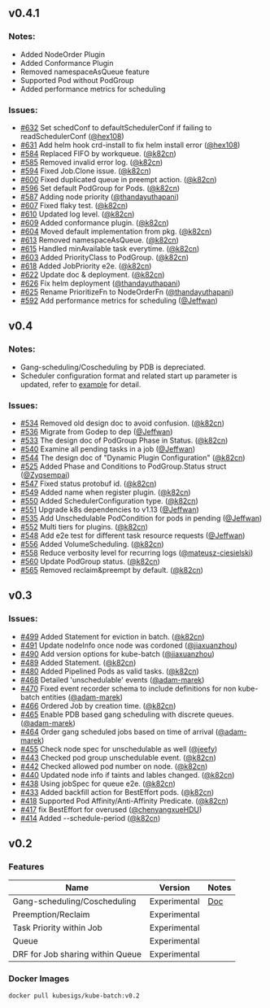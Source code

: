 ## v0.4.1

### Notes:

  * Added NodeOrder Plugin
  * Added Conformance Plugin
  * Removed namespaceAsQueue feature
  * Supported Pod without PodGroup
  * Added performance metrics for scheduling
  
### Issues:

  * [#632](https://github.com/kubernetes-sigs/kube-batch/pull/632) Set schedConf to defaultSchedulerConf if failing to readSchedulerConf ([@hex108](https://github.com/hex108))
  * [#631](https://github.com/kubernetes-sigs/kube-batch/pull/631) Add helm hook crd-install to fix helm install error ([@hex108](https://github.com/hex108))
  * [#584](https://github.com/kubernetes-sigs/kube-batch/pull/584) Replaced FIFO by workqueue. ([@k82cn](https://github.com/k82cn))
  * [#585](https://github.com/kubernetes-sigs/kube-batch/pull/585) Removed invalid error log. ([@k82cn](https://github.com/k82cn))
  * [#594](https://github.com/kubernetes-sigs/kube-batch/pull/594) Fixed Job.Clone issue. ([@k82cn](https://github.com/k82cn))
  * [#600](https://github.com/kubernetes-sigs/kube-batch/pull/600) Fixed duplicated queue in preempt action. ([@k82cn](https://github.com/k82cn))
  * [#596](https://github.com/kubernetes-sigs/kube-batch/pull/596) Set default PodGroup for Pods. ([@k82cn](https://github.com/k82cn))
  * [#587](https://github.com/kubernetes-sigs/kube-batch/pull/587) Adding node priority ([@thandayuthapani](https://github.com/thandayuthapani))
  * [#607](https://github.com/kubernetes-sigs/kube-batch/pull/607) Fixed flaky test. ([@k82cn](https://github.com/k82cn))
  * [#610](https://github.com/kubernetes-sigs/kube-batch/pull/610) Updated log level. ([@k82cn](https://github.com/k82cn))
  * [#609](https://github.com/kubernetes-sigs/kube-batch/pull/609) Added conformance plugin. ([@k82cn](https://github.com/k82cn))
  * [#604](https://github.com/kubernetes-sigs/kube-batch/pull/604) Moved default implementation from pkg. ([@k82cn](https://github.com/k82cn))
  * [#613](https://github.com/kubernetes-sigs/kube-batch/pull/613) Removed namespaceAsQueue. ([@k82cn](https://github.com/k82cn))
  * [#615](https://github.com/kubernetes-sigs/kube-batch/pull/615) Handled minAvailable task everytime. ([@k82cn](https://github.com/k82cn))
  * [#603](https://github.com/kubernetes-sigs/kube-batch/pull/603) Added PriorityClass to PodGroup. ([@k82cn](https://github.com/k82cn))
  * [#618](https://github.com/kubernetes-sigs/kube-batch/pull/618) Added JobPriority e2e. ([@k82cn](https://github.com/k82cn))
  * [#622](https://github.com/kubernetes-sigs/kube-batch/pull/622) Update doc & deployment. ([@k82cn](https://github.com/k82cn))
  * [#626](https://github.com/kubernetes-sigs/kube-batch/pull/626) Fix helm deployment ([@thandayuthapani](https://github.com/thandayuthapani))
  * [#625](https://github.com/kubernetes-sigs/kube-batch/pull/625) Rename PrioritizeFn to NodeOrderFn ([@thandayuthapani](https://github.com/thandayuthapani))
  * [#592](https://github.com/kubernetes-sigs/kube-batch/pull/592) Add performance metrics for scheduling ([@Jeffwan](https://github.com/Jeffwan))

## v0.4

### Notes:

  * Gang-scheduling/Coscheduling by PDB is depreciated.
  * Scheduler configuration format and related start up parameter is updated, refer to [example](https://github.com/kubernetes-sigs/kube-batch/blob/release-0.4/example/kube-batch-conf.yaml) for detail.

### Issues:

  * [#534](https://github.com/kubernetes-sigs/kube-batch/pull/534) Removed old design doc to avoid confusion. ([@k82cn](https://github.com/k82cn))
  * [#536](https://github.com/kubernetes-sigs/kube-batch/pull/536) Migrate from Godep to dep ([@Jeffwan](https://github.com/Jeffwan))
  * [#533](https://github.com/kubernetes-sigs/kube-batch/pull/533) The design doc of PodGroup Phase in Status. ([@k82cn](https://github.com/k82cn))
  * [#540](https://github.com/kubernetes-sigs/kube-batch/pull/540) Examine all pending tasks in a job ([@Jeffwan](https://github.com/Jeffwan))
  * [#544](https://github.com/kubernetes-sigs/kube-batch/pull/544) The design doc of "Dynamic Plugin Configuration" ([@k82cn](https://github.com/k82cn))
  * [#525](https://github.com/kubernetes-sigs/kube-batch/pull/525) Added Phase and Conditions to PodGroup.Status struct ([@Zyqsempai](https://github.com/Zyqsempai))
  * [#547](https://github.com/kubernetes-sigs/kube-batch/pull/547) Fixed status protobuf id. ([@k82cn](https://github.com/k82cn))
  * [#549](https://github.com/kubernetes-sigs/kube-batch/pull/549) Added name when register plugin. ([@k82cn](https://github.com/k82cn))
  * [#550](https://github.com/kubernetes-sigs/kube-batch/pull/550) Added SchedulerConfiguration type. ([@k82cn](https://github.com/k82cn))
  * [#551](https://github.com/kubernetes-sigs/kube-batch/pull/551) Upgrade k8s dependencies to v1.13 ([@Jeffwan](https://github.com/Jeffwan))
  * [#535](https://github.com/kubernetes-sigs/kube-batch/pull/535) Add Unschedulable PodCondition for pods in pending ([@Jeffwan](https://github.com/Jeffwan))
  * [#552](https://github.com/kubernetes-sigs/kube-batch/pull/552) Multi tiers for plugins. ([@k82cn](https://github.com/k82cn))
  * [#548](https://github.com/kubernetes-sigs/kube-batch/pull/548) Add e2e test for different task resource requests ([@Jeffwan](https://github.com/Jeffwan))
  * [#556](https://github.com/kubernetes-sigs/kube-batch/pull/556) Added VolumeScheduling. ([@k82cn](https://github.com/k82cn))
  * [#558](https://github.com/kubernetes-sigs/kube-batch/pull/558) Reduce verbosity level for recurring logs ([@mateusz-ciesielski](https://github.com/mateusz-ciesielski))
  * [#560](https://github.com/kubernetes-sigs/kube-batch/pull/560) Update PodGroup status. ([@k82cn](https://github.com/k82cn))
  * [#565](https://github.com/kubernetes-sigs/kube-batch/pull/565) Removed reclaim&preempt by default. ([@k82cn](https://github.com/k82cn))

## v0.3

### Issues:

  * [#499](https://github.com/kubernetes-sigs/kube-batch/pull/499) Added Statement for eviction in batch. ([@k82cn](http://github.com/k82cn))
  * [#491](https://github.com/kubernetes-sigs/kube-batch/pull/491) Update nodeInfo once node was cordoned ([@jiaxuanzhou](http://github.com/jiaxuanzhou))
  * [#490](https://github.com/kubernetes-sigs/kube-batch/pull/490) Add version options for kube-batch ([@jiaxuanzhou](http://github.com/jiaxuanzhou))
  * [#489](https://github.com/kubernetes-sigs/kube-batch/pull/489) Added Statement. ([@k82cn](http://github.com/k82cn))
  * [#480](https://github.com/kubernetes-sigs/kube-batch/pull/480) Added Pipelined Pods as valid tasks. ([@k82cn](http://github.com/k82cn))
  * [#468](https://github.com/kubernetes-sigs/kube-batch/pull/468) Detailed 'unschedulable' events ([@adam-marek](http://github.com/adam-marek))
  * [#470](https://github.com/kubernetes-sigs/kube-batch/pull/470) Fixed event recorder schema to include definitions for non kube-batch entities ([@adam-marek](http://github.com/adam-marek))
  * [#466](https://github.com/kubernetes-sigs/kube-batch/pull/466) Ordered Job by creation time. ([@k82cn](http://github.com/k82cn))
  * [#465](https://github.com/kubernetes-sigs/kube-batch/pull/465) Enable PDB based gang scheduling with discrete queues. ([@adam-marek](http://github.com/adam-marek))
  * [#464](https://github.com/kubernetes-sigs/kube-batch/pull/464) Order gang scheduled jobs based on time of arrival ([@adam-marek](http://github.com/adam-marek))
  * [#455](https://github.com/kubernetes-sigs/kube-batch/pull/455) Check node spec for unschedulable as well ([@jeefy](http://github.com/jeefy))
  * [#443](https://github.com/kubernetes-sigs/kube-batch/pull/443) Checked pod group unschedulable event. ([@k82cn](http://github.com/k82cn))
  * [#442](https://github.com/kubernetes-sigs/kube-batch/pull/442) Checked allowed pod number on node. ([@k82cn](http://github.com/k82cn))
  * [#440](https://github.com/kubernetes-sigs/kube-batch/pull/440) Updated node info if taints and lables changed. ([@k82cn](http://github.com/k82cn))
  * [#438](https://github.com/kubernetes-sigs/kube-batch/pull/438) Using jobSpec for queue e2e. ([@k82cn](http://github.com/k82cn))
  * [#433](https://github.com/kubernetes-sigs/kube-batch/pull/433) Added backfill action for BestEffort pods. ([@k82cn](http://github.com/k82cn))
  * [#418](https://github.com/kubernetes-sigs/kube-batch/pull/418) Supported Pod Affinity/Anti-Affinity Predicate. ([@k82cn](http://github.com/k82cn))
  * [#417](https://github.com/kubernetes-sigs/kube-batch/pull/417) fix BestEffort for overused ([@chenyangxueHDU](http://github.com/chenyangxueHDU))
  * [#414](https://github.com/kubernetes-sigs/kube-batch/pull/414) Added --schedule-period ([@k82cn](http://github.com/k82cn))

## v0.2

### Features

| Name                             | Version      | Notes                                                    |
| -------------------------------- | ------------ | -------------------------------------------------------- |
| Gang-scheduling/Coscheduling     | Experimental | [Doc](https://github.com/kubernetes/community/pull/2337) |
| Preemption/Reclaim               | Experimental |                                                          |
| Task Priority within Job         | Experimental |                                                          |
| Queue                            | Experimental |                                                          |
| DRF for Job sharing within Queue | Experimental |                                                          |


### Docker Images

```shell
docker pull kubesigs/kube-batch:v0.2
```

